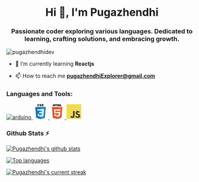 <h1 align="center">Hi 👋, I'm Pugazhendhi</h1>
<h3 align="center">Passionate coder exploring various languages. Dedicated to learning, crafting solutions, and embracing growth.</h3>

<p align="left"> <img src="https://komarev.com/ghpvc/?username=pugazhendhidev&label=Profile%20views&color=0e75b6&style=flat" alt="pugazhendhidev" /> </p>

- 🌱 I’m currently learning **Reactjs**

- 📫 How to reach me **pugazhendhiExplorer@gmail.com**

<h3 align="left">Languages and Tools:</h3>
<p align="left"> <a href="https://www.arduino.cc/" target="_blank" rel="noreferrer"> <img src="https://cdn.worldvectorlogo.com/logos/arduino-1.svg" alt="arduino" width="40" height="40"/> </a> <a href="https://www.w3schools.com/css/" target="_blank" rel="noreferrer"> <img src="https://raw.githubusercontent.com/devicons/devicon/master/icons/css3/css3-original-wordmark.svg" alt="css3" width="40" height="40"/> </a> <a href="https://www.w3.org/html/" target="_blank" rel="noreferrer"> <img src="https://raw.githubusercontent.com/devicons/devicon/master/icons/html5/html5-original-wordmark.svg" alt="html5" width="40" height="40"/> </a> <a href="https://developer.mozilla.org/en-US/docs/Web/JavaScript" target="_blank" rel="noreferrer"> <img src="https://raw.githubusercontent.com/devicons/devicon/master/icons/javascript/javascript-original.svg" alt="javascript" width="40" height="40"/> </a> </p>

### Github Stats ⚡

 [![Pugazhendhi's github stats](https://github-readme-stats.vercel.app/api?username=pugazhendhidev&show_icons=true&count_private=true&line_height=20&icon_color=00b3ff&theme=blue-green&title_color=00b3ff)](#)

 [![Top languages](https://github-readme-stats.vercel.app/api/top-langs/?username=pugazhendhidev&layout=compact&count_private=true&theme=blue-green&title_color=00b3ff)](#)

[![Pugazhendhi's current streak](https://github-readme-streak-stats.herokuapp.com/?user=pugazhendhidev&count_private=true&theme=blue-green&title_color=00b3ff)](#)
